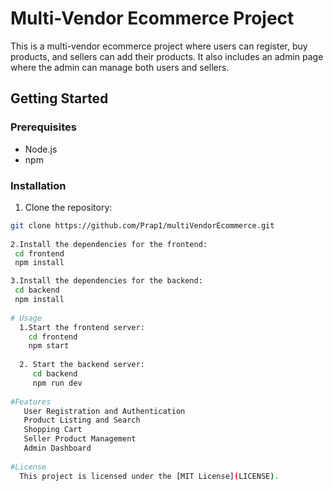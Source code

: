 # Multi-Vendor Ecommerce Project

This is a multi-vendor ecommerce project where users can register, buy products, and sellers can add their products. It also includes an admin page where the admin can manage both users and sellers.

## Getting Started

### Prerequisites

- Node.js 
- npm 

### Installation

1. Clone the repository:

```bash
git clone https://github.com/Prap1/multiVendorEcommerce.git
 
2.Install the dependencies for the frontend:
 cd frontend
 npm install

3.Install the dependencies for the backend:
 cd backend
 npm install
 
# Usage
  1.Start the frontend server:
    cd frontend
    npm start
  
  2. Start the backend server:
     cd backend
     npm run dev
   
#Features
   User Registration and Authentication
   Product Listing and Search
   Shopping Cart
   Seller Product Management
   Admin Dashboard
   
#License
  This project is licensed under the [MIT License](LICENSE).
     
  
 
